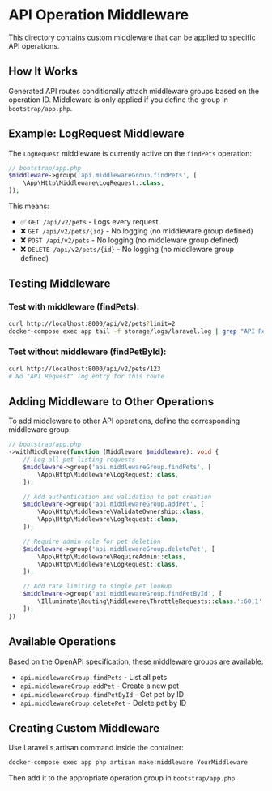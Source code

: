 # API Operation Middleware

This directory contains custom middleware that can be applied to specific API operations.

## How It Works

Generated API routes conditionally attach middleware groups based on the operation ID. Middleware is only applied if you define the group in `bootstrap/app.php`.

## Example: LogRequest Middleware

The `LogRequest` middleware is currently active on the `findPets` operation:

```php
// bootstrap/app.php
$middleware->group('api.middlewareGroup.findPets', [
    \App\Http\Middleware\LogRequest::class,
]);
```

This means:
- ✅ `GET /api/v2/pets` - Logs every request
- ❌ `GET /api/v2/pets/{id}` - No logging (no middleware group defined)
- ❌ `POST /api/v2/pets` - No logging (no middleware group defined)
- ❌ `DELETE /api/v2/pets/{id}` - No logging (no middleware group defined)

## Testing Middleware

### Test with middleware (findPets):
```bash
curl http://localhost:8000/api/v2/pets?limit=2
docker-compose exec app tail -f storage/logs/laravel.log | grep "API Request"
```

### Test without middleware (findPetById):
```bash
curl http://localhost:8000/api/v2/pets/123
# No "API Request" log entry for this route
```

## Adding Middleware to Other Operations

To add middleware to other API operations, define the corresponding middleware group:

```php
// bootstrap/app.php
->withMiddleware(function (Middleware $middleware): void {
    // Log all pet listing requests
    $middleware->group('api.middlewareGroup.findPets', [
        \App\Http\Middleware\LogRequest::class,
    ]);

    // Add authentication and validation to pet creation
    $middleware->group('api.middlewareGroup.addPet', [
        \App\Http\Middleware\ValidateOwnership::class,
        \App\Http\Middleware\LogRequest::class,
    ]);

    // Require admin role for pet deletion
    $middleware->group('api.middlewareGroup.deletePet', [
        \App\Http\Middleware\RequireAdmin::class,
        \App\Http\Middleware\LogRequest::class,
    ]);

    // Add rate limiting to single pet lookup
    $middleware->group('api.middlewareGroup.findPetById', [
        \Illuminate\Routing\Middleware\ThrottleRequests::class.':60,1',
    ]);
})
```

## Available Operations

Based on the OpenAPI specification, these middleware groups are available:

- `api.middlewareGroup.findPets` - List all pets
- `api.middlewareGroup.addPet` - Create a new pet
- `api.middlewareGroup.findPetById` - Get pet by ID
- `api.middlewareGroup.deletePet` - Delete pet by ID

## Creating Custom Middleware

Use Laravel's artisan command inside the container:

```bash
docker-compose exec app php artisan make:middleware YourMiddleware
```

Then add it to the appropriate operation group in `bootstrap/app.php`.

